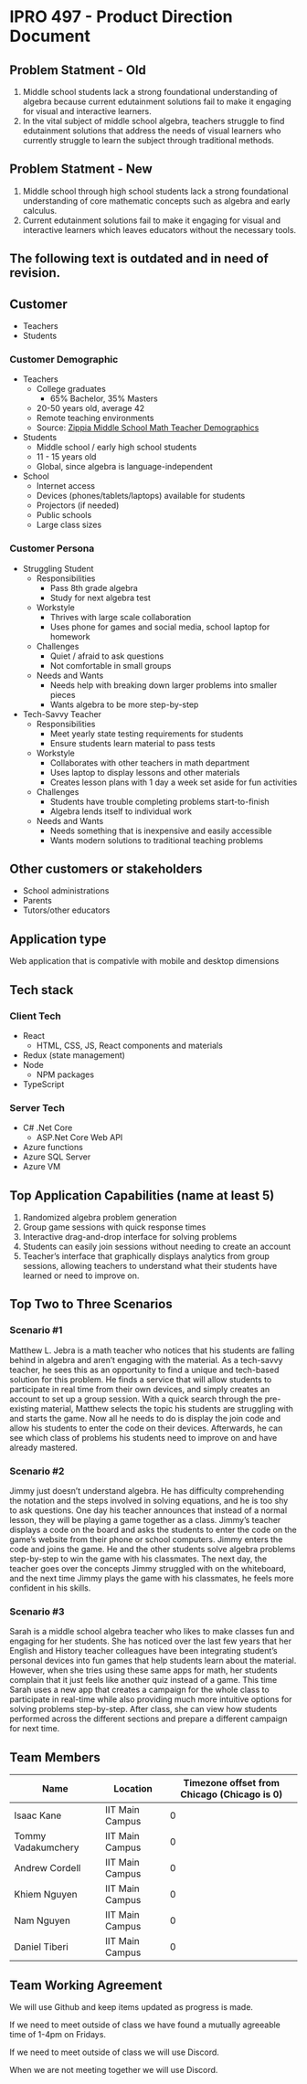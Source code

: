 # IPRO 497 - Product Direction Document

## Problem Statment - Old
1. Middle school students lack a strong foundational understanding of algebra because current edutainment solutions fail to make it engaging for visual and interactive learners.
2. In the vital subject of middle school algebra, teachers struggle to find edutainment solutions that address the needs of visual learners who currently struggle to learn the subject through traditional methods.

## Problem Statment - New
1. Middle school through high school students lack a strong foundational understanding of core mathematic concepts such as algebra and early calculus. 
2. Current edutainment solutions fail to make it engaging for visual and interactive learners which leaves educators without the necessary tools.

## The following text is outdated and in need of revision. 

## Customer
- Teachers
- Students
### Customer Demographic
- Teachers
    - College graduates
        - 65% Bachelor, 35% Masters
    - 20-50 years old, average 42
    - Remote teaching environments
    - Source: [Zippia Middle School Math Teacher Demographics](https://www.zippia.com/middle-school-math-teacher-jobs/demographics/)
- Students
    - Middle school / early high school students
    - 11 - 15 years old
    - Global, since algebra is language-independent
- School
    - Internet access
    - Devices (phones/tablets/laptops) available for students
    - Projectors (if needed)
    - Public schools
    - Large class sizes
### Customer Persona
- Struggling Student
    - Responsibilities
        - Pass 8th grade algebra
        - Study for next algebra test
    - Workstyle
        - Thrives with large scale collaboration
        - Uses phone for games and social media, school laptop for homework
    - Challenges
        - Quiet / afraid to ask questions
        - Not comfortable in small groups
    - Needs and Wants
        - Needs help with breaking down larger problems into smaller pieces
        - Wants algebra to be more step-by-step
- Tech-Savvy Teacher
    - Responsibilities
        - Meet yearly state testing requirements for students
        - Ensure students learn material to pass tests
    - Workstyle
        - Collaborates with other teachers in math department
        - Uses laptop to display lessons and other materials
        - Creates lesson plans with 1 day a week set aside for fun activities
    - Challenges
        - Students have trouble completing problems start-to-finish
        - Algebra lends itself to individual work
    - Needs and Wants
        - Needs something that is inexpensive and easily accessible
        - Wants modern solutions to traditional teaching problems

## Other customers or stakeholders
- School administrations
- Parents
- Tutors/other educators

## Application type
Web application that is compativle with mobile and desktop dimensions

## Tech stack
### Client Tech
- React
    - HTML, CSS, JS, React components and materials
- Redux (state management)
- Node
    - NPM packages
- TypeScript
### Server Tech
- C# .Net Core
    - ASP.Net Core Web API
- Azure functions
- Azure SQL Server
- Azure VM

## Top Application Capabilities (name at least 5)
1. Randomized algebra problem generation
2. Group game sessions with quick response times
3. Interactive drag-and-drop interface for solving problems
4. Students can easily join sessions without needing to create an account
5. Teacher’s interface that graphically displays analytics from group sessions, allowing teachers to understand what their students have learned or need to improve on.

## Top Two to Three Scenarios
### Scenario #1
Matthew L. Jebra is a math teacher who notices that his students are falling behind in algebra and aren’t engaging with the material. As a tech-savvy teacher, he sees this as an opportunity to find a unique and tech-based solution for this problem. He finds a service that will allow students to participate in real time from their own devices, and simply creates an account to set up a group session. With a quick search through the pre-existing material, Matthew selects the topic his students are struggling with and starts the game. Now all he needs to do is display the join code and allow his students to enter the code on their devices. Afterwards, he can see which class of problems his students need to improve on and have already mastered.
### Scenario #2
Jimmy just doesn’t understand algebra. He has difficulty comprehending the notation and the steps involved in solving equations, and he is too shy to ask questions. One day his teacher announces that instead of a normal lesson, they will be playing a game together as a class. Jimmy’s teacher displays a code on the board and asks the students to enter the code on the game’s website from their phone or school computers. Jimmy enters the code and joins the game. He and the other students solve algebra problems step-by-step to win the game with his classmates. The next day, the teacher goes over the concepts Jimmy struggled with on the whiteboard, and the next time Jimmy plays the game with his classmates, he feels more confident in his skills.
### Scenario #3
Sarah is a middle school algebra teacher who likes to make classes fun and engaging for her students. She has noticed over the last few years that her English and History teacher colleagues have been integrating student’s personal devices into fun games that help students learn about the material. However, when she tries using these same apps for math, her students complain that it just feels like another quiz instead of a game. This time Sarah uses a new app that creates a campaign for the whole class to participate in real-time while also providing much more intuitive options for solving problems step-by-step. After class, she can view how students performed across the different sections and prepare a different campaign for next time.

## Team Members
| Name | Location | Timezone offset from Chicago (Chicago is 0) |
| --- | --- | --- | 
| Isaac Kane | IIT Main Campus | 0 |
| Tommy Vadakumchery | IIT Main Campus | 0 |
| Andrew Cordell | IIT Main Campus | 0 |
| Khiem Nguyen | IIT Main Campus | 0 |
| Nam Nguyen | IIT Main Campus | 0 |
| Daniel Tiberi | IIT Main Campus | 0 |

## Team Working Agreement
We will use Github and keep items updated as progress is made.

If we need to meet outside of class we have found a mutually agreeable time of 1-4pm on Fridays.

If we need to meet outside of class we will use Discord.

When we are not meeting together we will use Discord.
